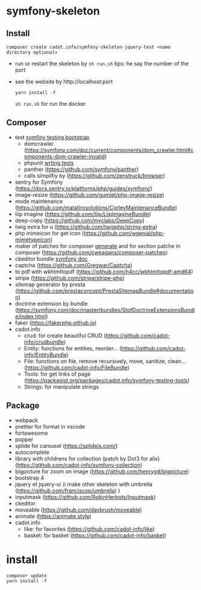 # symfony-skeleton

## Install

`composer create cadot.info/symfony-skeleton-jquery-test <name directory optional>`

- run or restart the skeleton by `sh run.sh` tips: he say the number of the port
- see the website by http://localhost:port

  `yarn install -f`

  `sh run.sh` for run the docker

## Composer

- test [symfiny testing](https://symfony.com/doc/current/testing.html),[bootstrap](https://symfony.com/doc/current/testing/bootstrap.html)
  - domcrawler (https://symfony.com/doc/current/components/dom_crawler.html#components-dom-crawler-invalid)
  - phpunit [wrting tests](https://phpunit.readthedocs.io/en/stable/writing-tests-for-phpunit.html)
  - panther (https://github.com/symfony/panther)
  - calls simplifiy by (https://github.com/zenstruck/browser)
- sentry for Symfony (https://docs.sentry.io/platforms/php/guides/symfony/)
- image-resize (https://github.com/gumlet/php-image-resize)
- mode maintenance (https://github.com/matatirosolutions/CorleyMaintenanceBundle)
- liip imagine (https://github.com/liip/LiipImagineBundle)
- deep-copy (https://github.com/myclabs/DeepCopy)
- twig extra for u (https://github.com/twigphp/string-extra)
- php mimeicon for get icon (https://github.com/wgenial/php-mimetypeicon)
- maker of patches for composer [generate](https://github.com/symplify/vendor-patches) and for section patche in composer (https://github.com/cweagans/composer-patches)
- ckeditor bundle [symfony doc](https://symfony.com/bundles/FOSCKEditorBundle/current/index.html)
- captcha (https://github.com/Gregwar/Captcha)
- to pdf with wkhtmltopdf (https://github.com/h4cc/wkhtmltopdf-amd64)
- stripe (https://github.com/stripe/stripe-php)
- sitemap generator by presta (https://github.com/prestaconcept/PrestaSitemapBundle#documentation)
- doctrine extension by bundle (https://symfony.com/doc/master/bundles/StofDoctrineExtensionsBundle/index.html)
- faker (https://fakerphp.github.io)
- cadot.info
  - crud: for create beautiful CRUD (https://github.com/cadot-info/crudbundle)
  - Entity: functions for entities, reorder... (https://github.com/cadot-info/EntityBundle)
  - File: functions on file, remove recursively, move, sanitize, clean... (https://github.com/cadot-info/FileBundle)
  - Tools: for get links of page (https://packagist.org/packages/cadot.info/symfony-testing-tools)
  - Strings: for manipulate strings

## Package

- webpack
- prettier for format in vscode
- fortawesome
- popper
- splide for carousel (https://splidejs.com/)
- autocomplete
- library with childrens for collection (patch by Dot3 for alix) (https://github.com/cadot-info/symfony-collection)
- bigpicture for zoom on image (https://github.com/henrygd/bigpicture)
- bootstrap 4
- jquery et jquery-ui (i make other skeleton with umbrella (https://github.com/franciscop/umbrella) )
- inputmask (https://github.com/RobinHerbots/Inputmask)
- ckeditor
- moveable (https://github.com/daybrush/moveable)
- animate (https://animate.style)
- cadot.info
  - like: for favorites (https://github.com/cadot-info/like)
  - basket: for basket (https://github.com/cadot-info/basket)

# install

```
composer update
yarn install -f
```
